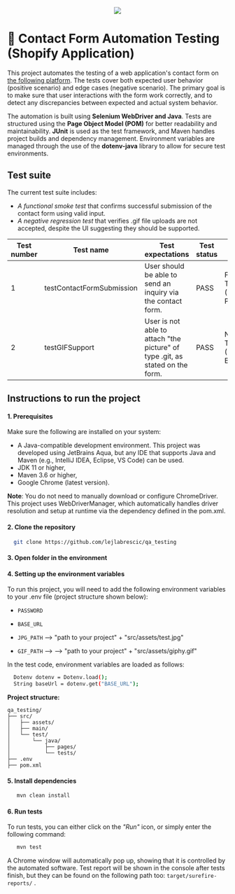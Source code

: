 <p align="center">
  <img src="https://media.tenor.com/cI3eAVLXj48AAAAC/hello-world.gif" />


# 🔗 Contact Form Automation Testing (Shopify Application)
This project automates the testing of a web application's contact form on [the following platform](https://qa-test-pc.myshopify.com/pages). The tests cover both expected user behavior (positive scenario) and edge cases (negative scenario). The primary goal is to make sure that user interactions with the form work correctly, and to detect any discrepancies between expected and actual system behavior.

The automation is built using **Selenium WebDriver and Java**. Tests are structured using the **Page Object Model (POM)** for better readability and maintainability. **JUnit** is used as the test framework, and Maven handles project builds and dependency management. Environment variables are managed through the use of the **dotenv-java** library to allow for secure test environments.

## Test suite

The current test suite includes:

-  _A functional smoke test_ that confirms successful submission of the contact form using valid input.
-  _A negative regression test_ that verifies .gif file uploads are not accepted, despite the UI suggesting they should be supported.

Test number | Test name |Test expectations  | Test status | Test type |
--- | --- | --- | --- |--- |
1 | testContactFormSubmission | User should be able to send an inquiry via the contact form. | PASS | Functional Test (Smoke, Positive)  |
2 | testGIFSupport | User is not able to attach "the picture" of type .git, as stated on the form. | PASS  | Negative Test (Regression, Exploratory) |

## Instructions to run the project
#### 1. Prerequisites
Make sure the following are installed on your system:

- A Java-compatible development environment. This project was developed using JetBrains Aqua, but any IDE that supports Java and Maven (e.g., IntelliJ IDEA, Eclipse, VS Code) can be used.
- JDK 11 or higher,
- Maven 3.6 or higher,
- Google Chrome (latest version).

**Note**: You do not need to manually download or configure ChromeDriver. This project uses WebDriverManager, which automatically handles driver resolution and setup at runtime via the dependency defined in the pom.xml.

#### 2. Clone the repository
```bash
  git clone https://github.com/lejlabrescic/qa_testing
```
#### 3. Open folder in the environment 

#### 4. Setting up the environment variables 
To run this project, you will need to add the following environment variables to your .env file (project structure shown below): 

- `PASSWORD`

- `BASE_URL` 
- `JPG_PATH` --> "path to your project" + "src/assets/test.jpg"
- `GIF_PATH` --> --> "path to your project" + "src/assets/giphy.gif"


In the test code, environment variables are loaded as follows:

```bash
  Dotenv dotenv = Dotenv.load();
  String baseUrl = dotenv.get("BASE_URL");
```

**Project structure:**
```plaintext
qa_testing/
├── src/
│   ├── assets/                
│   ├── main/
│   └── test/
│       └── java/
│           ├── pages/         
│           └── tests/         
├── .env                       
├── pom.xml

```
#### 5. Install dependencies 

```bash
   mvn clean install

```
#### 6. Run tests 

To run tests, you can either click on the _"Run"_ icon, or simply enter the following command: 
```bash
   mvn test

```
A Chrome window will automatically pop up, showing that it is controlled by the automated software. Test report will be shown in the console after tests finish, but they can be found on the following path too:  `target/surefire-reports/` . 
